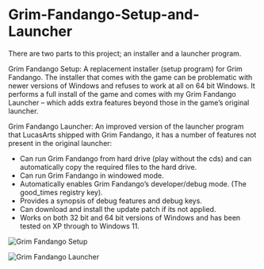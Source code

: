 # Grim-Fandango-Setup-and-Launcher
There are two parts to this project; an installer and a launcher program. 

Grim Fandango Setup:
A replacement installer (setup program) for Grim Fandango. The installer that comes with the game can be problematic with newer versions of Windows and refuses to work at all on 64 bit Windows.
It performs a full install of the game and comes with my Grim Fandango Launcher – which adds extra features beyond those in the game’s original launcher.

Grim Fandango Launcher:
An improved version of the launcher program that LucasArts shipped with Grim Fandango, it has a number of features not present in the original launcher:

* Can run Grim Fandango from hard drive (play without the cds) and can automatically copy the required files to the hard drive.
* Can run Grim Fandango in windowed mode.
* Automatically enables Grim Fandango’s developer/debug mode. (The good_times registry key).
* Provides a synopsis of debug features and debug keys.
* Can download and install the update patch if its not applied.
*  Works on both 32 bit and 64 bit versions of Windows and has been tested on XP through to Windows 11.

![Grim Fandango Setup](https://quickandeasysoftware.net/wp/wp-content/uploads/2007/10/GrimSetup.png)

![Grim Fandango Launcher](https://quickandeasysoftware.net/wp/wp-content/uploads/2007/10/GrimLauncher.png)
